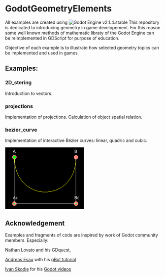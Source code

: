 # GodotGeometryElements
All examples are created using ![Godot Engine](https://github.com/godotengine/godot) v2.1.4.stable
This repository is dedicated to introducing geometry in game developement. For this reason some well known methods of mathematic libraty of the Godot Engine can be reimplemented in GDScript for purpose of education.

Objective of each example is to illustrate how selected geometry topics can be implemented and used in games.

## Examples:

### 2D_stering
Introduction to vectors.

### projections
Implementation of projections. Calculation of object spatial relation.

### bezier_curve 
Implementation of interactive Bézier curves: linear, quadric and cubic.

![bezier](/assets/examples_animations/bezier.gif)

## Acknowledgement
Examples and fragments of code are inspired by work of Godot community members. Especially:

[Nathan Lovato](https://github.com/NathanLovato) and his [GDquest](http://gdquest.com/), 

[Andreas Esau](https://github.com/ndee85) with his [gBot tutorial](https://www.youtube.com/watch?v=WU6MqaodFyw&list=PLPI26-KXCXpBtZGRJizz0cvU88nXB-G14)

[Ivan Skodje](https://github.com/ivanskodje) for his [Godot videos](https://www.youtube.com/channel/UCBHuFCVtZ9vVPkL2VxVHU8A)

